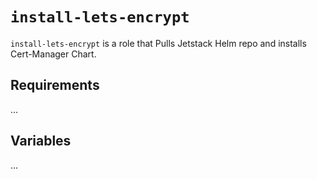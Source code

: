 # `install-lets-encrypt`

`install-lets-encrypt` is a role that Pulls Jetstack Helm repo and installs Cert-Manager Chart.

## Requirements

...

## Variables

...
